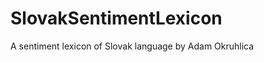 SlovakSentimentLexicon
======================

A sentiment lexicon of Slovak language by Adam Okruhlica
